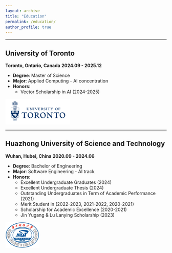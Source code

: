 ```yaml
---
layout: archive
title: "Education"
permalink: /education/
author_profile: true
---
```


--------------

## University of Toronto
**Toronto, Ontario, Canada**
**2024.09 - 2025.12**
- **Degree**: Master of Science
- **Major**: Applied Computing - AI concentration
- **Honors**: 
  - Vector Scholarship in AI (2024-2025)

<img src="../images/ut.png" alt="ut" height="80">

---------------

## Huazhong University of Science and Technology
**Wuhan, Hubei, China**
**2020.09 - 2024.06**
- **Degree**: Bachelor of Engineering
- **Major**: Software Engineering - AI track
- **Honors**: 
  - Excellent Undergraduate Graduates  (2024)
  - Excellent Undergraduate Thesis (2024)
  - Outstanding Undergraduates in Term of Academic Performance (2021)
  - Merit Student in (2022-2023, 2021-2022, 2020-2021)
  - Scholarship for Academic Excellence (2020-2021)
  - Jin Yugang & Lu Lanying Scholarship (2023)
 
<img src="../images/hust.png" alt="hust" height="80">
